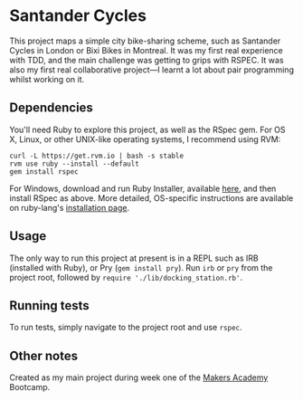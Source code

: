 # Santander Cycles

This project maps a simple city bike-sharing scheme, such as Santander Cycles in London or Bixi Bikes in Montreal. It was my first real experience with TDD, and the main challenge was getting to grips with RSPEC. It was also my first real collaborative project—I learnt a lot about pair programming whilst working on it.

## Dependencies

You'll need Ruby to explore this project, as well as the RSpec gem. For OS X, Linux, or other UNIX-like operating systems, I recommend using RVM:

```
curl -L https://get.rvm.io | bash -s stable
rvm use ruby --install --default
gem install rspec
```

For Windows, download and run Ruby Installer, available [here](https://rubyinstaller.org), and then install RSpec as above.
More detailed, OS-specific instructions are available on ruby-lang's [installation page](https://www.ruby-lang.org/en/documentation/installation/).

## Usage

The only way to run this project at present is in a REPL such as IRB (installed with Ruby), or Pry (`gem install pry`). Run `irb` or `pry` from the project root, followed by `require './lib/docking_station.rb'`. 

## Running tests

To run tests, simply navigate to the project root and use `rspec`.

## Other notes

Created as my main project during week one of the [Makers Academy](http://www.makersacademy.com) Bootcamp.
